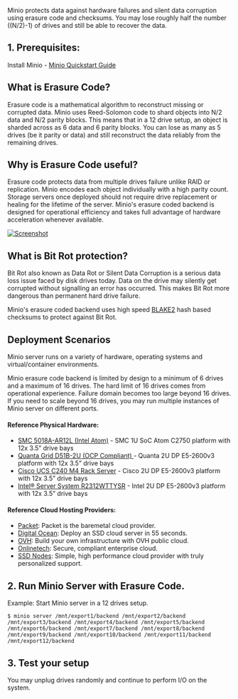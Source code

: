 Minio protects data against hardware failures and silent data corruption using erasure code and checksums. You may lose roughly half the number ((N/2)-1) of drives and still be able to recover the data.

## 1. Prerequisites:
Install Minio - [Minio Quickstart Guide](https://docs.minio.io/docs/minio)

## What is Erasure Code?
Erasure code is a mathematical algorithm to reconstruct missing or corrupted data. Minio uses Reed-Solomon code to shard objects into N/2 data and N/2 parity blocks. This means that in a 12 drive setup, an object is sharded across as 6 data and 6 parity blocks. You can lose as many as 5 drives (be it parity or data) and still reconstruct the data reliably from the remaining drives. 

## Why is Erasure Code useful?
Erasure code protects data from multiple drives failure unlike RAID or replication. Minio encodes each object individually with a high parity count. Storage servers once deployed should not require drive replacement or healing for the lifetime of the server. Minio's erasure coded backend is designed for operational efficiency and takes full advantage of hardware acceleration whenever available.

[![Screenshot](https://www.filepicker.io/api/file/hbaiKmmR9Fg3NZ1yEb8A)](https://docs.minio.io/)

## What is Bit Rot protection?
Bit Rot also known as Data Rot or Silent Data Corruption is a serious data loss issue faced by disk drives today. Data on the drive may silently get corrupted without signalling an error has occurred. This makes Bit Rot more dangerous than permanent hard drive failure. 

Minio's erasure coded backend uses high speed [BLAKE2](https://blog.minio.io/accelerating-blake2b-by-4x-using-simd-in-go-assembly-33ef16c8a56b#.jrp1fdwer) hash based checksums to protect against Bit Rot.  

## Deployment Scenarios
Minio server runs on a variety of hardware, operating systems and virtual/container environments. 

Minio erasure code backend is limited by design to a minimum of 6 drives and a maximum of 16 drives. The hard limit of 16 drives comes from operational experience. Failure domain becomes too large beyond 16 drives. If you need to scale beyond 16 drives, you may run multiple instances of Minio server on different ports. 

#### Reference Physical Hardware: 
* [SMC 5018A-AR12L (Intel Atom)](http://www.supermicro.com/products/system/1U/5018/SSG-5018A-AR12L.cfm?parts=SHOW) - SMC 1U SoC Atom C2750 platform with 12x 3.5” drive bays
* [Quanta Grid D51B-2U (OCP Compliant) ](http://www.qct.io/Product/Servers/Rackmount-Servers/2U/QuantaGrid-D51B-2U-p256c77c70c83c118)- Quanta 2U DP E5-2600v3 platform with 12x 3.5” drive bays
* [Cisco UCS C240 M4 Rack Server](http://www.cisco.com/c/en/us/products/servers-unified-computing/ucs-c240-m4-rack-server/index.html) - Cisco 2U DP E5-2600v3 platform with 12x 3.5” drive bays
* [Intel® Server System R2312WTTYSR](http://ark.intel.com/products/88286) - Intel 2U DP E5-2600v3 platform with 12x 3.5” drive bays

#### Reference Cloud Hosting Providers:
* [Packet](https://www.packet.net): Packet is the baremetal cloud provider.
* [Digital Ocean](https://www.digitalocean.com): Deploy an SSD cloud server in 55 seconds.
* [OVH](https://www.ovh.com/us): Build your own infrastructure with OVH public cloud.
* [Onlinetech](http://www.onlinetech.com): Secure, compliant enterprise cloud.
* [SSD Nodes](https://www.ssdnodes.com): Simple, high performance cloud provider with truly personalized support.

## 2. Run Minio Server with Erasure Code.
Example: Start Minio server in a 12 drives setup.
```
$ minio server /mnt/export1/backend /mnt/export2/backend /mnt/export3/backend /mnt/export4/backend /mnt/export5/backend /mnt/export6/backend /mnt/export7/backend /mnt/export8/backend /mnt/export9/backend /mnt/export10/backend /mnt/export11/backend /mnt/export12/backend
```

## 3. Test your setup
You may unplug drives randomly and continue to perform I/O on the system.
